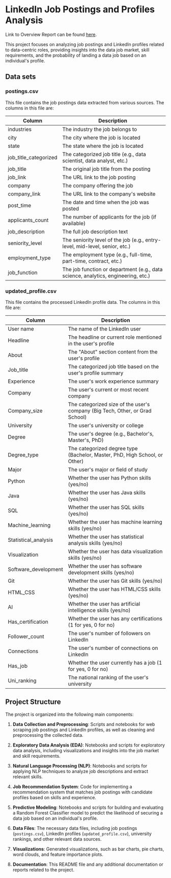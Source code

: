 # LinkedIn Job Postings and Profiles Analysis 
Link to Overview Report can be found [here](https://datalore.jetbrains.com/report/static/0CL9x6jJe9P5sBouyy2SYq/jdGDKzJ3vOvLxKrmm3k3r3).

This project focuses on analyzing job postings and LinkedIn profiles related to data-centric roles, providing insights into the data job market, skill requirements, and the probability of landing a data job based on an individual's profile.

## Data sets

### postings.csv

This file contains the job postings data extracted from various sources. The columns in this file are:

| Column | Description |
| --- | --- |
| industries | The industry the job belongs to |
| city | The city where the job is located |
| state | The state where the job is located |
| job_title_categorized | The categorized job title (e.g., data scientist, data analyst, etc.) |
| job_title | The original job title from the posting |
| job_link | The URL link to the job posting |
| company | The company offering the job |
| company_link | The URL link to the company's website |
| post_time | The date and time when the job was posted |
| applicants_count | The number of applicants for the job (if available) |
| job_description | The full job description text |
| seniority_level | The seniority level of the job (e.g., entry-level, mid-level, senior, etc.) |
| employment_type | The employment type (e.g., full-time, part-time, contract, etc.) |
| job_function | The job function or department (e.g., data science, analytics, engineering, etc.) |

### updated_profile.csv

This file contains the processed LinkedIn profile data. The columns in this file are:

| Column | Description |
| --- | --- |
| User name | The name of the LinkedIn user |
| Headline | The headline or current role mentioned in the user's profile |
| About | The "About" section content from the user's profile |
| Job_title | The categorized job title based on the user's profile summary |
| Experience | The user's work experience summary |
| Company | The user's current or most recent company |
| Company_size | The categorized size of the user's company (Big Tech, Other, or Grad School) |
| University | The user's university or college |
| Degree | The user's degree (e.g., Bachelor's, Master's, PhD) |
| Degree_type | The categorized degree type (Bachelor, Master, PhD, High School, or Other) |
| Major | The user's major or field of study |
| Python | Whether the user has Python skills (yes/no) |
| Java | Whether the user has Java skills (yes/no) |
| SQL | Whether the user has SQL skills (yes/no) |
| Machine_learning | Whether the user has machine learning skills (yes/no) |
| Statistical_analysis | Whether the user has statistical analysis skills (yes/no) |
| Visualization | Whether the user has data visualization skills (yes/no) |
| Software_development | Whether the user has software development skills (yes/no) |
| Git | Whether the user has Git skills (yes/no) |
| HTML_CSS | Whether the user has HTML/CSS skills (yes/no) |
| AI | Whether the user has artificial intelligence skills (yes/no) |
| Has_certification | Whether the user has any certifications (1 for yes, 0 for no) |
| Follower_count | The user's number of followers on LinkedIn |
| Connections | The user's number of connections on LinkedIn |
| Has_job | Whether the user currently has a job (1 for yes, 0 for no) |
| Uni_ranking | The national ranking of the user's university |

## Project Structure

The project is organized into the following main components:

1. **Data Collection and Preprocessing**: Scripts and notebooks for web scraping job postings and LinkedIn profiles, as well as cleaning and preprocessing the collected data.

2. **Exploratory Data Analysis (EDA)**: Notebooks and scripts for exploratory data analysis, including visualizations and insights into the job market and skill requirements.

3. **Natural Language Processing (NLP)**: Notebooks and scripts for applying NLP techniques to analyze job descriptions and extract relevant skills.

4. **Job Recommendation System**: Code for implementing a recommendation system that matches job postings with candidate profiles based on skills and experience.

5. **Predictive Modeling**: Notebooks and scripts for building and evaluating a Random Forest Classifier model to predict the likelihood of securing a data job based on an individual's profile.

6. **Data Files**: The necessary data files, including job postings (`postings.csv`), LinkedIn profiles (`updated_profile.csv`), university rankings, and other relevant data sources.

7. **Visualizations**: Generated visualizations, such as bar charts, pie charts, word clouds, and feature importance plots.

8. **Documentation**: This README file and any additional documentation or reports related to the project.
